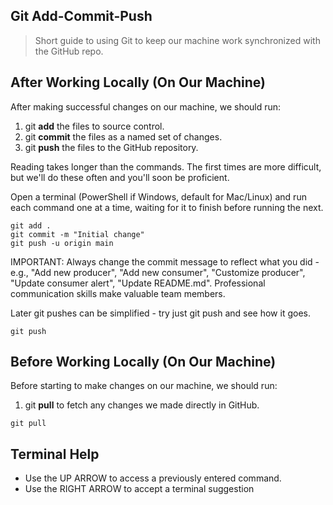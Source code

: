 ## Git Add-Commit-Push

> Short guide to using Git to keep our machine work synchronized with the GitHub repo. 

## After Working Locally (On Our Machine) 

After making successful changes on our machine, we should run:

1. git **add** the files to source control.
2. git **commit** the files as a named set of changes.
3. git **push** the files to the GitHub repository.

Reading takes longer than the commands. 
The first times are more difficult, but we'll do these often and you'll soon be proficient.

Open a terminal (PowerShell if Windows, default for Mac/Linux) and run each command one at a time, waiting for it to finish before running the next. 

```shell
git add .
git commit -m "Initial change"
git push -u origin main
```

IMPORTANT: Always change the commit message to reflect what you did - e.g., "Add new producer", "Add new consumer", "Customize producer", "Update consumer alert", "Update README.md".
Professional communication skills make valuable team members.  

Later git pushes can be simplified - try just git push and see how it goes. 

```shell
git push
```

## Before Working Locally (On Our Machine) 

Before starting to make changes on our machine, we should run:

1. git **pull** to fetch any changes we made directly in GitHub.

```shell
git pull
```

## Terminal Help

- Use the UP ARROW to access a previously entered command. 
- Use the RIGHT ARROW to accept a terminal suggestion
